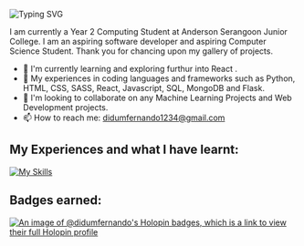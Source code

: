  ![Typing SVG](https://readme-typing-svg.demolab.com/?lines=I+am+Didum+Fernando!)
 
 I am currently a Year 2 Computing Student at Anderson Serangoon Junior College. I am an aspiring software developer and aspiring Computer Science Student. Thank you for chancing upon my gallery of projects.
 
 - 🌱  I'm currently learning and exploring furthur into React .
 - 🔭  My experiences in coding languages and frameworks such as Python, HTML, CSS, SASS, React, Javascript, SQL, MongoDB and Flask.
 - 👯  I'm looking to collaborate on any Machine Learning Projects and Web Development projects.
 - 📫  How to reach me: didumfernando1234@gmail.com



## My Experiences and what I have learnt:

[![My Skills](https://skillicons.dev/icons?i=js,html,css,bootstrap,figma,flask,linux,mongodb,ps,py,qt,react,redux,sass,sqlite,vite,ts)](https://skillicons.dev)

## Badges earned:
[![An image of @didumfernando's Holopin badges, which is a link to view their full Holopin profile](https://holopin.me/didumfernando)](https://holopin.io/@didumfernando)




<!--
**didumfernando/didumfernando** is a ✨ _special_ ✨ repository because its `README.md` (this file) appears on your GitHub profile.

Here are some ideas to get you started:

- 🔭 I’m currently working on ...
- 🌱 I’m currently learning ...
- 👯 I’m looking to collaborate on ...
- 🤔 I’m looking for help with ...
- 💬 Ask me about ...
- 📫 How to reach me: ...
- 😄 Pronouns: ...
- ⚡ Fun fact: ...
-->
